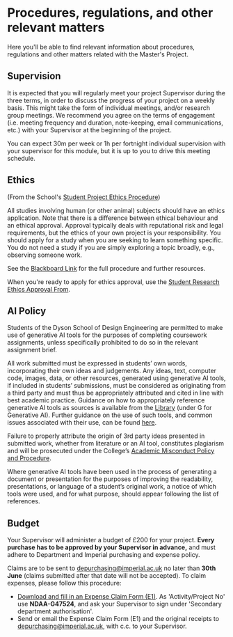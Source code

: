# Procedures, regulations, and other relevant matters
Here you'll be able to find relevant information about procedures, regulations and other matters related with the Master's Project.

## Supervision
It is expected that you will regularly meet your project Supervisor during the three terms, in order to discuss the progress of your project on a weekly basis.
This might take the form of individual meetings, and/or research group meetings.
We recommend you agree on the terms of engagement (i.e. meeting frequency and duration, note-keeping, email communications, etc.) with your Supervisor at the beginning of the project.

You can expect 30m per week or 1h per fortnight individual supervision with your supervisor for this module, but it is up to you to drive this meeting schedule.

## Ethics
(From the School's [Student Project Ethics Procedure](https://bb.imperial.ac.uk/webapps/blackboard/content/listContentEditable.jsp?content_id=_904568_1&course_id=_7973_1&mode=reset))

All studies involving human (or other animal) subjects should have an ethics application.
Note that there is a difference between ethical behaviour and an ethical approval.
Approval typically deals with reputational risk and legal requirements,
but the ethics of your own project is your responsibility.
You should apply for a study when you are seeking to learn something specific.
You do not need a study if you are simply exploring a topic broadly, e.g., observing someone work.

See the
[Blackboard Link](https://bb.imperial.ac.uk/webapps/blackboard/content/listContentEditable.jsp?content_id=_904568_1&course_id=_7973_1&mode=reset)
for the full procedure and further resources.

When you're ready to apply for ethics approval, use the
[Student Research Ethics Approval From](https://imperiallondon.sharepoint.com/sites/foe/designeng/EthicsApproval/SitePages/Home.aspx).

## AI Policy
Students of the Dyson School of Design Engineering are permitted to make use of generative AI tools for the purposes of completing coursework assignments,
unless specifically prohibited to do so in the relevant assignment brief.

All work submitted must be expressed in students’ own words, incorporating their own ideas and judgements.
Any ideas, text, computer code, images, data, or other resources, generated using generative AI tools,
if included in students’ submissions, must be considered as originating from a third party and must thus be appropriately attributed and cited in line with best academic practice.
Guidance on how to appropriately reference generative AI tools as sources is available from the
[Library](https://www.imperial.ac.uk/admin-services/library/learning-support/reference-management/vancouver-style/your-reference-list/) (under G for Generative AI).
Further guidance on the use of such tools, and common issues associated with their use, can be found
[here](https://www.imperial.ac.uk/admin-services/library/learning-support/generative-ai-guidance/).

Failure to properly attribute the origin of 3rd party ideas presented in submitted work, whether from literature or an AI tool,
constitutes plagiarism and will be prosecuted under the College’s
[Academic Misconduct Policy and Procedure](https://www.imperial.ac.uk/media/imperial-college/administration-and-support-services/registry/academic-governance/public/academic-policy/academic-integrity/Academic-Misconduct-Policy-and-Procedure-v1.3-15.03.23.pdf).

Where generative AI tools have been used in the process of generating a document or presentation for the purposes of improving the readability, presentations,
or language of a student’s original work, a notice of which tools were used, and for what purpose, should appear following the list of references.

## Budget
Your Supervisor will administer a budget of £200 for your project.
**Every purchase has to be approved by your Supervisor in advance,**
and must adhere to Department and Imperial purchasing and expense policy.

Claims are to be sent to
[depurchasing@imperial.ac.uk](depurchasing@imperial.ac.uk)
no later than **30th June** (claims submitted after that date will not be accepted).
To claim expenses, please follow this procedure:
* [Download and fill in an Expense Claim Form (E1)](https://www.imperial.ac.uk/finance/financial-services/expenses/). As 'Activity/Project No' use **NDAA-G47524**, and ask your Supervisor to sign under 'Secondary department authorisation'.
* Send or email the Expense Claim Form (E1) and the original receipts to [depurchasing@imperial.ac.uk](depurchasing@imperial.ac.uk), with c.c. to your Supervisor.
